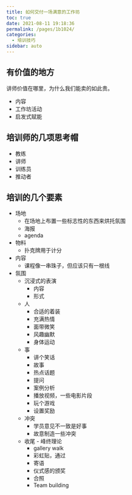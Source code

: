 ```yaml
---
title: 如何交付一场满意的工作坊
toc: true
date: 2021-08-11 19:18:36
permalink: /pages/1b1024/
categories:
  - 培训技巧
sidebar: auto
---
```


## 有价值的地方

讲师价值在哪里，为什么我们能卖的如此贵。

- 内容
- 工作坊活动
- 启发式赋能

## 培训师的几项思考帽

- 教练
- 讲师
- 训练员
- 推动者

## 培训的几个要素

- 场地
   - 在场地上布置一些标志性的东西来烘托氛围
    - 海报
    - agenda
- 物料
    - 扑克牌用于计分
- 内容
    - 课程像一串珠子，但应该只有一根线
- 氛围
    - 沉浸式的表演
        - 内容
        - 形式
    - 人
        - 合适的着装
        - 充满热情
        - 面带微笑
        - 风趣幽默
        - 身体运动
    - 事
        - 讲个笑话
        - 故事
        - 热点话题
        - 提问
        - 案例分析
        - 播放视频，一些电影片段
        - 玩个游戏
        - 设置奖励
    - 冲突
        - 学员意见不一致是好事
        - 故意制造一些冲突
    - 收尾 - 峰终理论
        - gallery walk
        - 彩虹贴，通过
        - 寄语
        - 仪式感的颁奖
        - 合照
        - Team building
